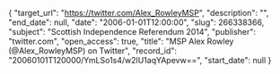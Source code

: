 {
  "target_url": "https://twitter.com/Alex_RowleyMSP", 
  "description": "", 
  "end_date": null, 
  "date": "2006-01-01T12:00:00", 
  "slug": 266338366, 
  "subject": "Scottish Independence Referendum 2014", 
  "publisher": "twitter.com", 
  "open_access": true, 
  "title": "MSP Alex Rowley (@Alex_RowleyMSP) on Twitter", 
  "record_id": "20060101T120000/YmLSo1s4/w2lU1aqYApevw==", 
  "start_date": null
}


